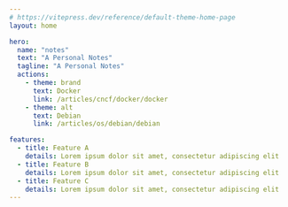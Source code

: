 ```yaml
---
# https://vitepress.dev/reference/default-theme-home-page
layout: home

hero:
  name: "notes"
  text: "A Personal Notes"
  tagline: "A Personal Notes"
  actions:
    - theme: brand
      text: Docker
      link: /articles/cncf/docker/docker
    - theme: alt
      text: Debian
      link: /articles/os/debian/debian

features:
  - title: Feature A
    details: Lorem ipsum dolor sit amet, consectetur adipiscing elit
  - title: Feature B
    details: Lorem ipsum dolor sit amet, consectetur adipiscing elit
  - title: Feature C
    details: Lorem ipsum dolor sit amet, consectetur adipiscing elit
---
```


